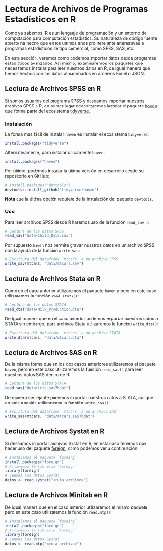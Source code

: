 


<!-- ```{r, include=FALSE} -->
<!-- tutorial::go_interactive() -->
<!-- ``` -->


# Lectura de Archivos de Programas Estadísticos en R

Como ya sabemos, R es un lenguaje de programación y un entorno de computación para computación estadística. Su naturaleza de código fuente abierto ha hecho que en los últimos años prolifere ante alternativas a programas estadísticos de tipo comercial, como SPSS, SAS, etc.

En esta sección, veremos como podemos importar datos desde programas estadísticos avanzados. Así mismo, examinaremos los paquetes que necesitamos instalar para leer nuestros datos en R, de igual manera que hemos hechos con los datos almacenados en archivos Excel o JSON.

## Lectura de Archivos SPSS en R

Si somos usuarios del programa SPSS y deseamos importar nuestros archivos SPSS a R, en primer lugar necesitaremos instalar el paquete [haven](http://haven.tidyverse.org/) que forma parte del ecosistema [tidyverse](http://tidyverse.org/). 

### Instalación

La forma mas fácil de instalar `haven` es instalar el ecosistema
`tidyverse`:


```r
install.packages("tidyverse")
```

Alternativamente, para instalar únicamente `haven`:


```r
install.packages("haven")
```

Por último, podemos instalar la última versión en desarrollo desde su repositorio en GitHub:


```r
# install.packages("devtools")
devtools::install_github("tidyverse/haven")
```

__Nota__ que la última opción requiere de la instalación del paquete `devtools`.

### Uso


Para leer archivos SPSS desde R haremos uso de la función `read_sav()`:


```r
# Lectura de los datos SPSS
read_sav("data/Child_Data.sav")
```

Por supuesto `haven` nos permite gravar nuestros datos en un archivo SPSS con la ayuda de la función `write_sas`:


```r
# Escritura del dataframe `mtcars` a un archivo SPSS
write_sav(mtcars, "data/mtcars.sav")
```



## Lectura de Archivos Stata en R

Como en el caso anterior utilizaremos el paquete `haven` y pero en este caso utilizaremos la función `read_stata()`:



```r
# Lectura de los datos STATA
read_dta("data/Milk_Production.dta")
```

De igual manera que en el caso anterior podemos exportar nuestros datos a STATA sin embargo, para archivos Stata utilizaremos la función  `write_dta()`:


```r
# Escritura del dataframe `mtcars` a un archivo STATA
write_dta(mtcars, "data/mtcars.dta")
```



## Lectura de Archivos SAS en R

De la misma forma que en los dos casos anteriores utilizaremos el paquete `haven`, pero en este caso utilizaremos la función `read_sas()` para leer nuestros datos SAS dentro de R:


```r
# Lectura de los datos STATA
read_sas("data/iris.sas7bdat")
```

De manera semejante podemos exportar nuestros datos a STATA, aunque en esta ocasión utilizaremos la función `write_sas()`:


```r
# Escritura del dataframe `mtcars` a un archivo SAS
write_sas(mtcars, "data/mtcars.sas7bdat")
```



## Lectura de Archivos Systat en R

Si deseamos importar archivos Systat en R, en esta caso tenemos que hacer uso del paquete [foreign](https://cran.r-project.org/web/packages/foreign/foreign.pdf), como podemos ver a continuación:



```r
# Instalamos el paquete `foreing`
install.packages("foreign")
# Activamos la libreria `foreign`
library(foreign)
# Leemos los datos Systat
datos <- read.systat("<ruta archivo>")
```

## Lectura de Archivos Minitab en R

De igual manera que en el caso anterior utilizaremos el mismo paquete, pero en este caso utilizaremos la función `read.mtp()`:


```r
# Instalamos el paquete `foreing`
install.packages("foreign")
# Activamos la libreria `foreign`
library(foreign)
# Leemos los datos Systat
datos <- read.mtp("<ruta archivo>")
```




















